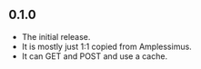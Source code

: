 ## 0.1.0

* The initial release.
* It is mostly just 1:1 copied from Amplessimus.
* It can GET and POST and use a cache.
